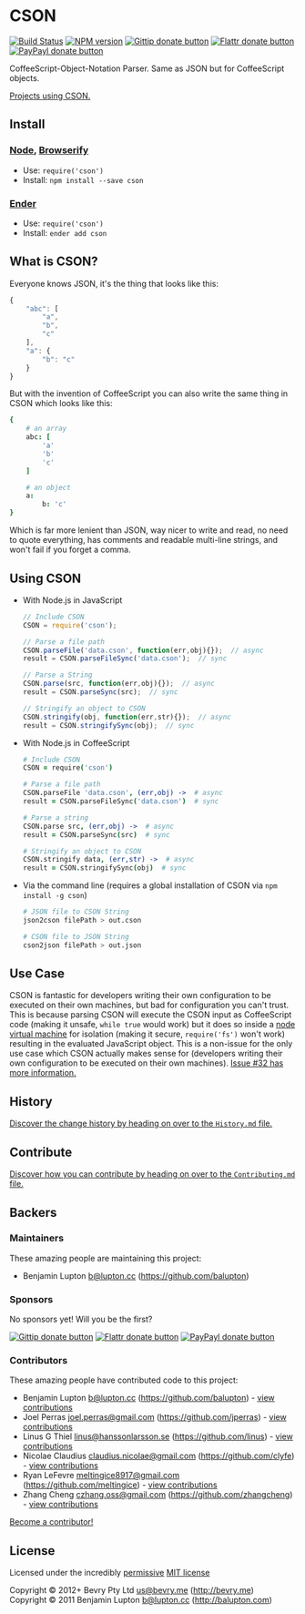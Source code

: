 <!-- TITLE/ -->

# CSON

<!-- /TITLE -->


<!-- BADGES/ -->

[![Build Status](http://img.shields.io/travis-ci/bevry/cson.png?branch=master)](http://travis-ci.org/bevry/cson "Check this project's build status on TravisCI")
[![NPM version](http://badge.fury.io/js/cson.png)](https://npmjs.org/package/cson "View this project on NPM")
[![Gittip donate button](http://img.shields.io/gittip/bevry.png)](https://www.gittip.com/bevry/ "Donate weekly to this project using Gittip")
[![Flattr donate button](http://img.shields.io/flattr/donate.png?color=yellow)](http://flattr.com/thing/344188/balupton-on-Flattr "Donate monthly to this project using Flattr")
[![PayPayl donate button](http://img.shields.io/paypal/donate.png?color=yellow)](https://www.paypal.com/cgi-bin/webscr?cmd=_s-xclick&hosted_button_id=QB8GQPZAH84N6 "Donate once-off to this project using Paypal")

<!-- /BADGES -->


CoffeeScript-Object-Notation Parser. Same as JSON but for CoffeeScript objects.

[Projects using CSON.](https://www.npmjs.org/browse/depended/cson)


<!-- INSTALL/ -->

## Install

### [Node](http://nodejs.org/), [Browserify](http://browserify.org/)
- Use: `require('cson')`
- Install: `npm install --save cson`

### [Ender](http://ender.jit.su/)
- Use: `require('cson')`
- Install: `ender add cson`

<!-- /INSTALL -->


## What is CSON?

Everyone knows JSON, it's the thing that looks like this:

``` javascript
{
	"abc": [
		"a",
		"b",
		"c"
	],
	"a": {
		"b": "c"
	}
}
```

But with the invention of CoffeeScript you can also write the same thing in CSON which looks like this:

``` coffeescript
{
	# an array
	abc: [
		'a'
		'b'
		'c'
	]

	# an object
	a:
		b: 'c'
}
```

Which is far more lenient than JSON, way nicer to write and read, no need to quote everything, has comments and readable multi-line strings, and won't fail if you forget a comma.



## Using CSON


- With Node.js in JavaScript

	``` javascript
	// Include CSON
	CSON = require('cson');

	// Parse a file path
	CSON.parseFile('data.cson', function(err,obj){});  // async
	result = CSON.parseFileSync('data.cson');  // sync

	// Parse a String
	CSON.parse(src, function(err,obj){});  // async
	result = CSON.parseSync(src);  // sync

	// Stringify an object to CSON
	CSON.stringify(obj, function(err,str){});  // async
	result = CSON.stringifySync(obj);  // sync
	```


- With Node.js in CoffeeScript

	``` coffeescript
	# Include CSON
	CSON = require('cson')

	# Parse a file path
	CSON.parseFile 'data.cson', (err,obj) ->  # async
	result = CSON.parseFileSync('data.cson')  # sync

	# Parse a string
	CSON.parse src, (err,obj) ->  # async
	result = CSON.parseSync(src)  # sync

	# Stringify an object to CSON
	CSON.stringify data, (err,str) ->  # async
	result = CSON.stringifySync(obj)  # sync


- Via the command line (requires a global installation of CSON via `npm install -g cson`)

	``` bash
	# JSON file to CSON String
	json2cson filePath > out.cson

	# CSON file to JSON String
	cson2json filePath > out.json
	```


## Use Case

CSON is fantastic for developers writing their own configuration to be executed on their own machines, but bad for configuration you can't trust. This is because parsing CSON will execute the CSON input as CoffeeScript code (making it unsafe, `while true` would work) but it does so inside a [node virtual machine](http://nodejs.org/api/vm.html) for isolation (making it secure, `require('fs')` won't work) resulting in the evaluated JavaScript object. This is a non-issue for the only use case which CSON actually makes sense for (developers writing their own configuration to be executed on their own machines). [Issue #32 has more information.](https://github.com/bevry/cson/issues/32)



<!-- HISTORY/ -->

## History
[Discover the change history by heading on over to the `History.md` file.](https://github.com/bevry/cson/blob/master/History.md#files)

<!-- /HISTORY -->


<!-- CONTRIBUTE/ -->

## Contribute

[Discover how you can contribute by heading on over to the `Contributing.md` file.](https://github.com/bevry/cson/blob/master/Contributing.md#files)

<!-- /CONTRIBUTE -->


<!-- BACKERS/ -->

## Backers

### Maintainers

These amazing people are maintaining this project:

- Benjamin Lupton <b@lupton.cc> (https://github.com/balupton)

### Sponsors

No sponsors yet! Will you be the first?

[![Gittip donate button](http://img.shields.io/gittip/bevry.png)](https://www.gittip.com/bevry/ "Donate weekly to this project using Gittip")
[![Flattr donate button](http://img.shields.io/flattr/donate.png?color=yellow)](http://flattr.com/thing/344188/balupton-on-Flattr "Donate monthly to this project using Flattr")
[![PayPayl donate button](http://img.shields.io/paypal/donate.png?color=yellow)](https://www.paypal.com/cgi-bin/webscr?cmd=_s-xclick&hosted_button_id=QB8GQPZAH84N6 "Donate once-off to this project using Paypal")

### Contributors

These amazing people have contributed code to this project:

- Benjamin Lupton <b@lupton.cc> (https://github.com/balupton) - [view contributions](https://github.com/bevry/cson/commits?author=balupton)
- Joel Perras <joel.perras@gmail.com> (https://github.com/jperras) - [view contributions](https://github.com/bevry/cson/commits?author=jperras)
- Linus G Thiel <linus@hanssonlarsson.se> (https://github.com/linus) - [view contributions](https://github.com/bevry/cson/commits?author=linus)
- Nicolae Claudius <claudius.nicolae@gmail.com> (https://github.com/clyfe) - [view contributions](https://github.com/bevry/cson/commits?author=clyfe)
- Ryan LeFevre <meltingice8917@gmail.com> (https://github.com/meltingice) - [view contributions](https://github.com/bevry/cson/commits?author=meltingice)
- Zhang Cheng <czhang.oss@gmail.com> (https://github.com/zhangcheng) - [view contributions](https://github.com/bevry/cson/commits?author=zhangcheng)

[Become a contributor!](https://github.com/bevry/cson/blob/master/Contributing.md#files)

<!-- /BACKERS -->


<!-- LICENSE/ -->

## License

Licensed under the incredibly [permissive](http://en.wikipedia.org/wiki/Permissive_free_software_licence) [MIT license](http://creativecommons.org/licenses/MIT/)

Copyright &copy; 2012+ Bevry Pty Ltd <us@bevry.me> (http://bevry.me)
<br/>Copyright &copy; 2011 Benjamin Lupton <b@lupton.cc> (http://balupton.com)

<!-- /LICENSE -->


